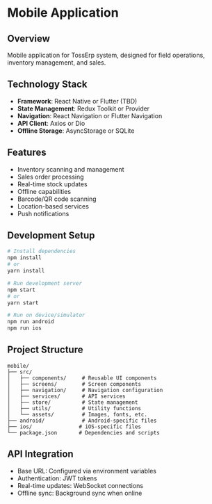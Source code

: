 # Mobile Application

## Overview
Mobile application for TossErp system, designed for field operations, inventory management, and sales.

## Technology Stack
- **Framework**: React Native or Flutter (TBD)
- **State Management**: Redux Toolkit or Provider
- **Navigation**: React Navigation or Flutter Navigation
- **API Client**: Axios or Dio
- **Offline Storage**: AsyncStorage or SQLite

## Features
- Inventory scanning and management
- Sales order processing
- Real-time stock updates
- Offline capabilities
- Barcode/QR code scanning
- Location-based services
- Push notifications

## Development Setup
```bash
# Install dependencies
npm install
# or
yarn install

# Run development server
npm start
# or
yarn start

# Run on device/simulator
npm run android
npm run ios
```

## Project Structure
```
mobile/
├── src/
│   ├── components/     # Reusable UI components
│   ├── screens/        # Screen components
│   ├── navigation/     # Navigation configuration
│   ├── services/       # API services
│   ├── store/          # State management
│   ├── utils/          # Utility functions
│   └── assets/         # Images, fonts, etc.
├── android/            # Android-specific files
├── ios/               # iOS-specific files
└── package.json       # Dependencies and scripts
```

## API Integration
- Base URL: Configured via environment variables
- Authentication: JWT tokens
- Real-time updates: WebSocket connections
- Offline sync: Background sync when online
